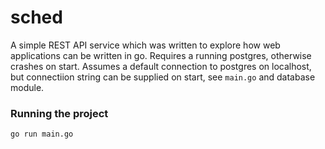 # sched

A simple REST API service which was written to explore how web applications can be written in go.
Requires a running postgres, otherwise crashes on start. Assumes a default connection to postgres on localhost, but connectiion string can be supplied on start, see `main.go` and database module.

### Running the project

```bash
go run main.go
```
